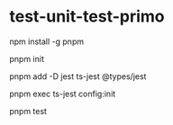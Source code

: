 # test-unit-test-primo

npm install -g pnpm

pnpm init

pnpm add -D jest ts-jest @types/jest

pnpm exec ts-jest config:init

pnpm test


